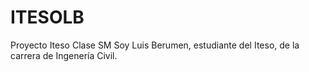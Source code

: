 # ITESOLB
Proyecto Iteso Clase SM
Soy Luis Berumen, estudiante del Iteso, de la carrera de Ingenería Civil.
